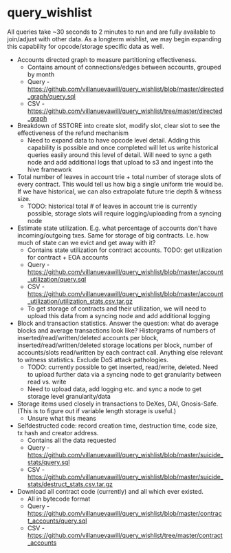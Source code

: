 # query_wishlist
All queries take ~30 seconds to 2 minutes to run and are fully available to join/adjust with other data. As a longterm wishlist, we may begin expanding this capability for opcode/storage specific data as well.


- Accounts directed graph to measure partitioning effectiveness.
  - Contains amount of connections/edges between accounts, grouped by month
  - Query - https://github.com/villanuevawill/query_wishlist/blob/master/directed_graph/query.sql
  - CSV - https://github.com/villanuevawill/query_wishlist/tree/master/directed_graph
- Breakdown of SSTORE into create slot, modify slot, clear slot to see the effectiveness of the refund mechanism
  - Need to expand data to have opcode level detail. Adding this capability is possible and once completed will let us write historical queries easily around this level of detail. Will need to sync a geth node and add additional logs that upload to s3 and ingest into the hive framework
- Total number of leaves in account trie + total number of storage slots of every contract. This would tell us how big a single uniform trie would be. If we have historical, we can also extrapolate future trie depth & witness size.
  - TODO: historical total # of leaves in account trie is currently possible, storage slots will require logging/uploading from a syncing node
- Estimate state utilization. E.g. what percentage of accounts don't have incoming/outgoing txes. Same for storage of big contracts. I.e. how much of state can we evict and get away with it?
  - Contains state utilization for contract accounts. TODO: get utilization for contract + EOA accounts
  - Query - https://github.com/villanuevawill/query_wishlist/blob/master/account_utilization/query.sql
  - CSV - https://github.com/villanuevawill/query_wishlist/blob/master/account_utilization/utilization_stats.csv.tar.gz
  - To get storage of contracts and their utilization, we will need to upload this data from a syncing node and add additional logging
- Block and transaction statistics. Answer the question: what do average blocks and average transactions look like? Historgrams of numbers of inserted/read/written/deleted accounts per block, inserted/read/written/deleted storage locations per block, number of accounts/slots read/written by each contract call. Anything else relevant to witness statistics. Exclude DoS attack pathologies.
  - TODO: currently possible to get inserted, read/write, deleted. Need to upload further data via a syncing node to get granularity between read vs. write
  - Need to upload data, add logging etc. and sync a node to get storage level granularity/data
- Storage items used closely in transactions to DeXes, DAI, Gnosis-Safe. (This is to figure out if variable length storage is useful.)
  - Unsure what this means
- Selfdestructed code: record creation time, destruction time, code size, tx hash and creator address.
  - Contains all the data requested
  - Query - https://github.com/villanuevawill/query_wishlist/blob/master/suicide_stats/query.sql
  - CSV - https://github.com/villanuevawill/query_wishlist/blob/master/suicide_stats/destruct_stats.csv.tar.gz
- Download all contract code (currently) and all which ever existed.
  - All in bytecode format
  - Query - https://github.com/villanuevawill/query_wishlist/blob/master/contract_accounts/query.sql
  - CSV - https://github.com/villanuevawill/query_wishlist/tree/master/contract_accounts

